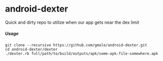 # android-dexter
Quick and dirty repo to utilize when our app gets near the dex limit

##### Usage
```
git clone --recursive https://github.com/gmale/android-dexter.git
cd android-dexter/dexter
./dexter.rb full/path/to/build/outputs/apk/some-apk-file-somewhere.apk
```
